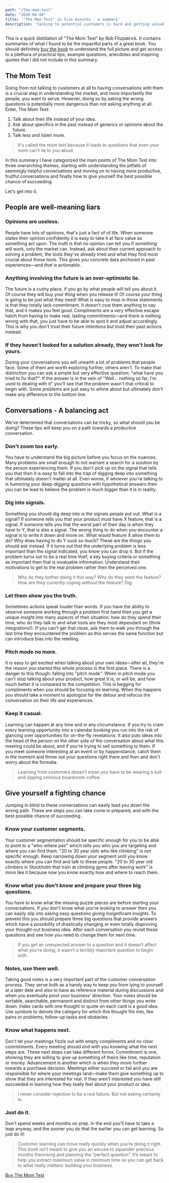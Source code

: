 ```yaml
---
path: "/the-mom-test"
date: "2020-04-04"
title: '"The Mom Test" in five minutes - a summary'
description: 'Talking to potential customers is hard and getting valuable answers is harder. Rob Fitzpatrick tries to make it easier by laying out the dos and definitely do nots of customer conversations in "The Mom Test".'
---
```


This is a quick distillation of "The Mom Test" by Rob Fitzpatrick. It contains summaries of what I found to be the impactful parts of a great book. You should definitely [buy the book](http://momtestbook.com/) to understand the full picture and get access to a plethora of practical tips, example questions, anecdotes and inspiring quotes that I did not include in this summary.

## The Mom Test

Going from not talking to customers at all to having conversations with them is a crucial step in understanding the market, and more importantly the people, you want to serve. However, doing so by asking the wrong questions is potentially more dangerous than not asking anything at all. Enter, The Mom Test:

1. Talk about their life instead of your idea.
2. Ask about specifics in the past instead of generics or opinions about the future.
3. Talk less and listen more.

> It's called the mom test because it leads to questions that even your mom can't lie to you about

In this summary I have categorized the main points of The Mom Test into three overarching themes, starting with understanding the pitfalls of seemingly helpful conversations and moving on to having more productive, fruitful conversations and finally how to give yourself the best possible chance of succeeding.

Let's get into it.

## People are well-meaning liars

### Opinions are useless.

People have lots of opinions, that's just a fact of of life. When someone states their opinion confidently it is easy to take it at face value as something act upon. The truth is that no opinion can tell you if something will work, only the market can. Instead, ask about their current approach to solving a problem, the tools they've already tried and what they find most crucial about those tools. This gives you concrete data anchored in past experiences—and _that_ is actionable.

### Anything involving the future is an over-optimistic lie.

The future is a cushy place, if you go by what people will tell you about it. Of course they will buy your thing when you release it! Of course your thing is going to be just what they need! What is easy to miss in those statements is that they totally lack commitment. It doesn't cost them anything to say that, and it makes you feel good. Compliments are a very effective escape hatch from having to make real, lasting commitments—and there is nothing wrong with that, you just have to be able to spot it and adjust accordingly. This is why you don't trust their future intentions but trust their past actions instead.

### If they haven't looked for a solution already, they won't look for yours.

During your conversations you will unearth a lot of problems that people face. Some of them are worth exploring further, others aren't. To make that distinction you can ask a simple but very effective question: "what have you tried to fix that?". If the answer is in the vein of "Well... nothing so far, I'm used to dealing with it" you'll see that the problem wasn't that critical to begin with. Some problems are just easy to whine about but ultimately don't make any difference to the bottom line.

## Conversations - A balancing act

We've determined that conversations can be tricky, so what should you be doing? These tips will keep you on a path towards a productive conversation.

### Don't zoom too early.

You have to understand the big picture before you focus on the nuances. Many problems are small enough to not warrant a search for a solution by the person experiencing them. If you don't pick up on the signal that tells you that then it is easy to fall into the trap of digging deep into something that ultimately doesn't matter at all. Even worse, if whoever you're talking to is humoring your deep-digging questions with hypothetical answers then you can be lead to believe the problem is much bigger than it is in reality.

### Dig into signals.

Something you should dig deep into is the signals people put out. What is a signal? If someone tells you that your product must have X feature, that is a signal. If someone tells you that the worst part of their day is when they have to Y, that is also a signal. The wrong thing to do when you encounter a signal is to write it down and move on. What would feature X allow them to do? Why does having to do Y suck so much? These are the things you should ask instead. If it turns out that the underlying problem is less important than the signal indicated, you know you can drop it. But if the problem turns out to be a real time thief, a key buying criteria or something as important then that is invaluable information. Understand their motivations to get to the real problem rather then the perceived one.

> Why do they bother doing it this way? Why do they want the feature? How are they currently coping without the feature? Dig.

### Let them show you the truth.

Sometimes actions speak louder than words. If you have the ability to observe someone working through a problem first hand then you get a unique insight into many aspects of their situation: how do they spend their time, who do they talk to and what tools are they most dependant on (think integrations!). If you can't get that close, ask them to walk you through the last time they encountered the problem as this serves the same function but can introduce bias into the retelling.

### Pitch mode no more.

It is easy to get excited when talking about your own ideas—after all, they're the reason you started this whole process in the first place. There is a danger to this though: falling into "pitch mode". When in pitch mode you can't stop talking about your product, how great it is, or will be, and how much better it is compared to the competition. This is begging for compliments when you should be focusing on learning. When this happens you should take a moment to apologize for the detour and refocus the conversation on their life and experiences.

### Keep it casual.

Learning can happen at any time and in any circumstance. If you try to cram every learning opportunity into a calendar booking you run into the risk of glancing over opportunities for on-the-fly revelations. It also puts ideas into the head of the person on the other side of the conversation about what this meeting could be about, and if you're trying to sell something to them. If you meet someone interesting at an event or by happenstance, catch them in the moment and throw out your questions right there and then and don't worry about the formalia.

> Learning from customers doesn’t mean you have to be wearing a suit and sipping ominous boardroom coffee.

## Give yourself a fighting chance

Jumping in blind to these conversations can easily lead you down the wrong path. These are steps you can take come in prepared, and with the best possible chance of succeeding.

### Know your customer segments.

Your customer segmentation should be specific enough for you to be able to point to a "who-where pair" which tells you who you are targeting and where you can find them. "20 to 30 year olds who like climbing" is not specific enough. Keep narrowing down your segment until you know exactly where you can find and talk to these people. "20 to 30 year old climbers in Stockholm that train at climbing gyms after leaving work" is more like it because now you know exactly how and where to reach them.

### Know what you don't know and prepare your three big questions.

You have to know what the missing puzzle pieces are before starting your conversations. If you don't know what you're looking to answer then you can easily slip into asking easy questions giving insignificant insights. To prevent this you should prepare three big questions that provide answers which have a possibility of drastically changing or even totally disproving your thought-out business idea. After each conversation you revisit these questions and see how you need to change them for next time.

> If you get an unexpected answer to a question and it doesn’t affect what you’re doing, it wasn’t a terribly important question to begin with.

### Notes, use them well.

Taking good notes is a very important part of the customer conversation process. They serve both as a handy way to keep you from lying to yourself at a later date and also to have as reference material during discussions and when you eventually pivot your business' direction. Your notes should be sortable, searchable, permanent and distinct from other things you write down. Index cards with one thought or quote on each card is a good idea. Use symbols to denote the category for which this thought fits into, like pains or problems, follow-up tasks and obstacles.

### Know what happens next.

Don't let your meetings fizzle out with empty compliments and no clear commitments. Every meeting should end with you knowing what the next steps are. These next steps can take different forms. Commitment is one, showing they are willing to give up something of theirs like time, reputation or money. Advancement is another which is when they move further towards a purchase decision. Meetings either succeed or fail and you are responsible for where your meetings land—make them give something up to show that they are interested for real. If they aren't interested you have still succeeded in learning how they really feel about your product or idea.

> I never consider rejection to be a real failure. But not asking certainly is.

### Just do it.

Don't spend weeks and months on prep. In the end you'll have to take a leap anyway, and the sooner you do that the earlier you can get learning. So just do it!

> Customer learning can move really quickly when you’re doing it right. This book isn’t meant to give you an excuse to squander precious months theorising and planning the “perfect question”. It’s meant to help you extract maximum value in minimum time so you can get back to what really matters: building your business.

[Buy The Mom Test](http://momtestbook.com/)
